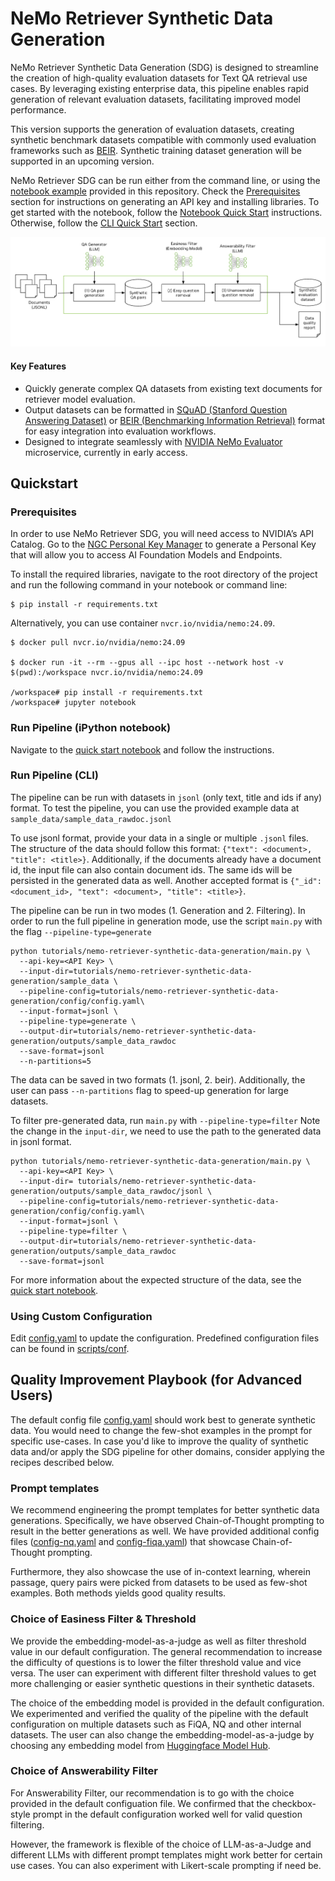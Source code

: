 # NeMo Retriever Synthetic Data Generation

NeMo Retriever Synthetic Data Generation (SDG) is designed to streamline the creation of high-quality evaluation datasets for Text QA retrieval use cases. By leveraging existing enterprise data, this pipeline enables rapid generation of relevant evaluation datasets, facilitating improved model performance.

This version supports the generation of evaluation datasets, creating synthetic benchmark datasets compatible with commonly used evaluation frameworks such as [BEIR](https://huggingface.co/datasets/BeIR/beir). Synthetic training dataset generation will be supported in an upcoming version.

NeMo Retriever SDG can be run either from the command line, or using the [notebook example](notebooks/quickstart.ipynb) provided in this repository. Check the [Prerequisites](#prerequisites) section for instructions on generating an API key and installing libraries. To get started with the notebook, follow the [Notebook Quick Start](#run-pipeline-ipython-notebook) instructions. Otherwise, follow the [CLI Quick Start](#run-pipeline-cli) section.

![NeMo Retriever SDG](figures/sdg_pipeline.png)

#### Key Features

* Quickly generate complex QA datasets from existing text documents for retriever model evaluation.
* Output datasets can be formatted in [SQuAD (Stanford Question Answering Dataset)](https://huggingface.co/datasets/rajpurkar/squad) or [BEIR (Benchmarking Information Retrieval)](https://huggingface.co/datasets/BeIR/beir) format for easy integration into evaluation workflows.
* Designed to integrate seamlessly with [NVIDIA NeMo Evaluator](https://developer.nvidia.com/nemo-microservices) microservice, currently in early access.


## Quickstart

### Prerequisites

In order to use NeMo Retriever SDG, you will need access to NVIDIA’s API Catalog. Go to the [NGC Personal Key Manager](https://org.ngc.nvidia.com/setup) to generate a Personal Key that will allow you to access AI Foundation Models and Endpoints.

To install the required libraries, navigate to the root directory of the project and run the following command in your notebook or command line:

```
$ pip install -r requirements.txt
```

Alternatively, you can use container `nvcr.io/nvidia/nemo:24.09`.

```
$ docker pull nvcr.io/nvidia/nemo:24.09

$ docker run -it --rm --gpus all --ipc host --network host -v $(pwd):/workspace nvcr.io/nvidia/nemo:24.09

/workspace# pip install -r requirements.txt
/workspace# jupyter notebook
```


### Run Pipeline (iPython notebook)

Navigate to the [quick start notebook](notebooks/quickstart.ipynb) and follow the instructions.

### Run Pipeline (CLI)

The pipeline can be run with datasets in ```jsonl``` (only text, title and ids if any) format. To test the pipeline, you can use the provided example data at ```sample_data/sample_data_rawdoc.jsonl```

To use jsonl format, provide your data in a single or multiple `.jsonl` files. The structure of the data should follow this format: `{"text": <document>, "title": <title>}`. Additionally, if the documents already have a document id, the input file can also contain document ids. The same ids will be persisted in the generated data as well. Another accepted format is `{"_id": <document_id>, "text": <document>, "title": <title>}`.

The pipeline can be run in two modes (1. Generation and 2. Filtering). In order to run the full pipeline in generation mode, use the script ```main.py``` with the flag ```--pipeline-type=generate```
```
python tutorials/nemo-retriever-synthetic-data-generation/main.py \
  --api-key=<API Key> \
  --input-dir=tutorials/nemo-retriever-synthetic-data-generation/sample_data \
  --pipeline-config=tutorials/nemo-retriever-synthetic-data-generation/config/config.yaml\
  --input-format=jsonl \
  --pipeline-type=generate \
  --output-dir=tutorials/nemo-retriever-synthetic-data-generation/outputs/sample_data_rawdoc
  --save-format=jsonl
  --n-partitions=5
```
The data can be saved in two formats (1. jsonl, 2. beir). Additionally, the user can pass ```--n-partitions``` flag to speed-up generation for large datasets.

To filter pre-generated data, run ```main.py``` with ```--pipeline-type=filter```
Note the change in the ```input-dir```, we need to use the path to the generated data in jsonl format.
```
python tutorials/nemo-retriever-synthetic-data-generation/main.py \
  --api-key=<API Key> \
  --input-dir= tutorials/nemo-retriever-synthetic-data-generation/outputs/sample_data_rawdoc/jsonl \
  --pipeline-config=tutorials/nemo-retriever-synthetic-data-generation/config/config.yaml\
  --input-format=jsonl \
  --pipeline-type=filter \
  --output-dir=tutorials/nemo-retriever-synthetic-data-generation/outputs/sample_data_rawdoc
  --save-format=jsonl
```

For more information about the expected structure of the data, see the [quick start notebook](notebooks/quickstart.ipynb).


### Using Custom Configuration

Edit [config.yaml](config/config.yaml) to update the configuration. Predefined configuration files can be found in [scripts/conf](config/config.yaml).


## Quality Improvement Playbook (for Advanced Users)


The default config file [config.yaml](config/config.yaml) should work best to generate synthetic data. You would need to change the few-shot examples in the prompt for specific use-cases. In case you'd like to improve the quality of synthetic data and/or apply the SDG pipeline for other domains, consider applying the recipes described below.


### Prompt templates

We recommend engineering the prompt templates for better synthetic data generations. Specifically, we have observed Chain-of-Thought prompting to result in the better generations as well. We have provided additional config files ([config-nq.yaml](config/config-nq.yaml) and [config-fiqa.yaml](config/config-fiqa.yaml)) that showcase Chain-of-Thought prompting.

Furthermore, they also showcase the use of in-context learning, wherein passage, query pairs were picked from datasets to be used as few-shot examples. Both methods yields good quality results.


### Choice of Easiness Filter & Threshold

We provide the embedding-model-as-a-judge as well as filter threshold value in our default configuration. The general recommendation to increase the difficulty of questions is to lower the filter threshold value and vice versa. The user can experiment with different filter threshold values to get more challenging or easier synthetic questions in their synthetic datasets.

The choice of the embedding model is provided in the default configuration. We experimented and verified the quality of the pipeline with the default configuration on multiple datasets such as FiQA, NQ and other internal datasets. The user can also change the embedding-model-as-a-judge by choosing any embedding model from [Huggingface Model Hub](https://huggingface.co/models).


### Choice of Answerability Filter

For Answerability Filter, our recommendation is to go with the choice provided in the default configuation file. We confirmed that the checkbox-style prompt in the default configuration worked well for valid question filtering.

However, the framework is flexible of the choice of LLM-as-a-Judge and different LLMs with different prompt templates might work better for certain use cases. You can also experiment with Likert-scale prompting if need be.
